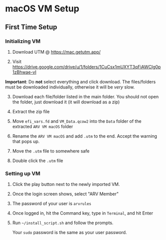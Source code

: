 # macOS VM Setup

## First Time Setup

### Initializing VM

1. Download UTM @ https://mac.getutm.app/

2. Visit https://drive.google.com/drive/u/1/folders/1CuCsx1mUXYT3qFiAWCIg0p1zBhwae-vI

**Important**: Do **not** select everything and click download. The files/folders must be downloaded individually, otherwise it will be *very* slow.

3. Download each file/folder listed in the main folder. You should not open the folder, just download it (it will download as a zip)

4. Extract the zip file

5. Move `efi_vars.fd` and `VM_Data.qcow2` into the `Data` folder of the extracted `ARV VM macOS` folder

6. Rename the `ARV VM macOS` and add `.utm` to the end. Accept the warning that pops up.

7. Move the `.utm` file to somewhere safe

8. Double click the `.utm` file

### Setting up VM

1. Click the play button next to the newly imported VM.

2. Once the login screen shows, select "ARV Member"

3. The password of your user is `arvrules`

4. Once logged in, hit the Command key, type in `Terminal`, and hit Enter

5. Run `~/install_script.sh` and follow the prompts.
    
    Your `sudo` password is the same as your user password.